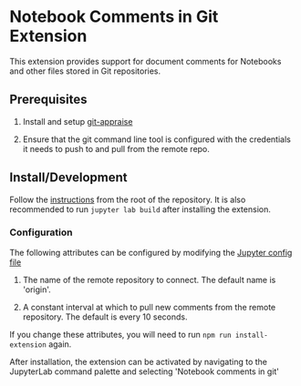 # Notebook Comments in Git Extension

This extension provides support for document comments for Notebooks and other files stored in Git repositories.

## Prerequisites

1. Install and setup [git-appraise](https://github.com/google/git-appraise#installation)

2. Ensure that the git command line tool is configured with the credentials it needs to push to and pull from the remote repo.

## Install/Development

Follow the [instructions](https://github.com/GoogleCloudPlatform/jupyter-extensions#development) from the root of the repository. It is also recommended to run ``jupyter lab build`` after installing the extension.

### Configuration

The following attributes can be configured by modifying the [Jupyter config file](https://github.com/GoogleCloudPlatform/jupyter-extensions/blob/master/jupyterlab_comments/jupyter-config/jupyter_notebook_config.d/jupyterlab_comments.json)

1) The name of the remote repository to connect. The default name is 'origin'.

2) A constant interval at which to pull new comments from the remote repository. The default is every 10 seconds.

If you change these attributes, you will need to run ``npm run install-extension`` again.

After installation, the extension can be activated by navigating to the JupyterLab command palette and selecting 'Notebook comments in git'

